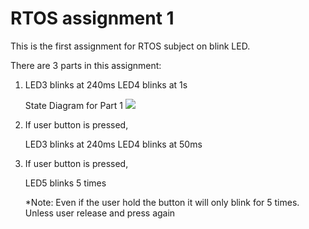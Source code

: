 
RTOS assignment 1
===================

This is the first assignment for RTOS subject on blink LED.

There are 3 parts in this assignment:

1) LED3 blinks at 240ms
   LED4 blinks at 1s
   
   State Diagram for Part 1
   ![](http://tinypic.com/r/9knrwy/8)

2) If user button is pressed,
		
	LED3 blinks at 240ms
	LED4 blinks at 50ms
	
3) If user button is pressed,

	LED5 blinks 5 times
	
   *Note: Even if the user hold the button it will only 
		  blink for 5 times. Unless user release and 
		  press again